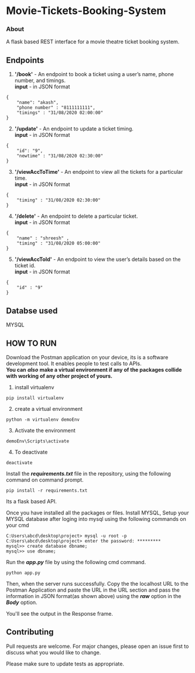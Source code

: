 # Movie-Tickets-Booking-System 



### About

A flask based REST interface for a movie theatre ticket booking system.


## Endpoints

1. **'/book'** - An endpoint to book a ticket using a user’s name, phone number, and timings.  
**input** - in JSON format  
```
{
    "name": "akash",
    "phone number" : "8111111111",
    "timings" : "31/08/2020 02:00:00" 
}
```  


2. **'/update'** - An endpoint to update a ticket timing.  
**input** - in JSON format  
```
{
    "id": "9",
    "newtime" : "31/08/2020 02:30:00" 
}
```  


3. **'/viewAccToTime'** - An endpoint to view all the tickets for a particular time.  
**input** - in JSON format
```
{
    "timing" : "31/08/2020 02:30:00" 
}
```

4. **'/delete'** - An endpoint to delete a particular ticket.  
**input** - in JSON format
```
{
    "name" : "shreesh" ,
    "timing" : "31/08/2020 05:00:00" 
}
```  
  

5. **'/viewAccToId'** - An endpoint to view the user’s details based on the ticket id.  
**input** - in JSON format
```
{
    "id" : "9" 
}
```


## Databse used
MYSQL

## HOW TO RUN 
Download the Postman application on your device, its is a software development tool. It enables people to test calls to APIs.    
**You can** ***also*** **make a virtual environment if any of the packages collide with working of any other project of yours.**  
1. install virtualenv
```
pip install virtualenv
```
2. create a virtual environment
```
python -m virtualenv demoEnv
```
3. Activate the environment
```
demoEnv\Scripts\activate
```
4. To deactivate
```
deactivate
```
Install the ***requirements.txt*** file in the repository, using the following command on command prompt.
```
pip install -r requirements.txt
```

Its a flask based API.  
  
Once you have installed all the packages or files.
Install MYSQL, Setup your MYSQL database after loging into mysql using the following commands on your cmd
```
C:Users\abcd\desktop\project> mysql -u root -p
C:Users\abcd\desktop\project> enter the password: *********
mysql>> create database dbname;
mysql>> use dbname;
``` 
Run the ***app.py*** file by using the following cmd command.
```
python app.py
```
Then, when the server runs successfully. Copy the the localhost URL to the Postman Application and paste the URL in the URL section and pass the information in JSON format(as shown above) using the ***raw*** option in the ***Body*** option. 
 
You'll see the output in the Response frame.

## Contributing
Pull requests are welcome. For major changes, please open an issue first to discuss what you would like to change.

Please make sure to update tests as appropriate.

